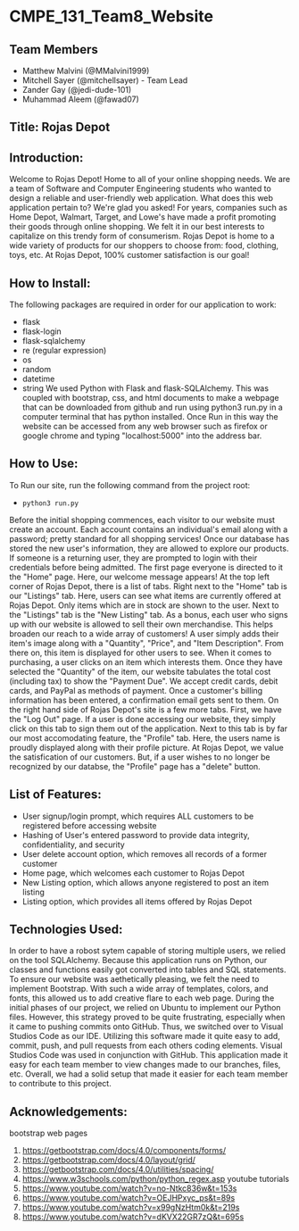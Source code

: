 # CMPE_131_Team8_Website
## Team Members
- Matthew Malvini (@MMalvini1999)
- Mitchell Sayer (@mitchellsayer) - Team Lead
- Zander Gay (@jedi-dude-101)
- Muhammad Aleem (@fawad07)

## Title: Rojas Depot

## Introduction: 
Welcome to Rojas Depot! Home to all of your online shopping needs. We are a team of Software and Computer Engineering students who wanted to design a reliable and user-friendly web application. What does this web application pertain to? We're glad you asked! For years, companies such as Home Depot, Walmart, Target, and Lowe's have made a profit promoting their goods through online shopping. We felt it in our best interests to capitalize on this trendy form of consumerism. Rojas Depot is home to a wide variety of products for our shoppers to choose from: food, clothing, toys, etc. At Rojas Depot, 100% customer satisfaction is our goal!

## How to Install:
The following packages are required in order for our application to work:
- flask
- flask-login
- flask-sqlalchemy
- re (regular expression)
- os
- random
- datetime
- string
We used Python with Flask and flask-SQLAlchemy. This was coupled with bootstrap, css, and html documents to make a webpage that can be downloaded from github and run using python3 run.py in a computer terminal that has python installed. Once Run in this way the website can be accessed from any web browser such as firefox or google chrome and typing "localhost:5000" into the address bar.

## How to Use: 
To Run our site, run the following command from the project root:
- `python3 run.py`

Before the initial shopping commences, each visitor to our website must create an account. Each account contains an individual's email along with a password; pretty standard for all shopping services! Once our database has stored the new user's information, they are allowed to explore our products. If someone is a returning user, they are prompted to login with their credentials before being admitted. The first page everyone is directed to it the "Home" page. Here, our welcome message appears! At the top left corner of Rojas Depot, there is a list of tabs. Right next to the "Home" tab is our "Listings" tab. Here, users can see what items are currently offered at Rojas Depot. Only items which are in stock are shown to the user. Next to the "Listings" tab is the "New Listing" tab. As a bonus, each user who signs up with our website is allowed to sell their own merchandise. This helps broaden our reach to a wide array of customers! A user simply adds their item's image along with a "Quantity", "Price", and "Item Description". From there on, this item is displayed for other users to see. When it comes to purchasing, a user clicks on an item which interests them. Once they have selected the "Quantity" of the item, our website tabulates the total cost (including tax) to show the "Payment Due". We accept credit cards, debit cards, and PayPal as methods of payment. Once a customer's billing information has been entered, a confirmation email gets sent to them. On the right hand side of Rojas Depot's site is a few more tabs. First, we have the "Log Out" page. If a user is done accessing our website, they simply click on this tab to sign them out of the application. Next to this tab is by far our most accomodating feature, the "Profile" tab. Here, the users name is proudly displayed along with their profile picture. At Rojas Depot, we value the satisfication of our customers. But, if a user wishes to no longer be recognized by our databse, the "Profile" page has a "delete" button. 

## List of Features:
- User signup/login prompt, which requires ALL customers to be registered before accessing website
- Hashing of User's entered password to provide data integrity, confidentiality, and security
- User delete account option, which removes all records of a former customer
- Home page, which welcomes each customer to Rojas Depot
- New Listing option, which allows anyone registered to post an item listing
- Listing option, which provides all items offered by Rojas Depot

## Technologies Used: 
In order to have a robost sytem capable of storing multiple users, we relied on the tool SQLAlchemy. Because this application runs on Python, our classes and functions easily got converted into tables and SQL statements. To ensure our website was aethetically pleasing, we felt the need to implement Bootstrap. With such a wide array of templates, colors, and fonts, this allowed us to add creative flare to each web page. During the initial phases of our project, we relied on Ubuntu to implement our Python files. However, this strategy proved to be quite frustrating, especially when it came to pushing commits onto GitHub. Thus, we switched over to Visual Studios Code as our IDE. Utilizing this software made it quite easy to add, commit, push, and pull requests from each others coding elements. Visual Studios Code was used in conjunction with GitHub. This application made it easy for each team member to view changes made to our branches, files, etc. Overall, we had a solid setup that made it easier for each team member to contribute to this project. 

## Acknowledgements:
bootstrap web pages
1. https://getbootstrap.com/docs/4.0/components/forms/
2. https://getbootstrap.com/docs/4.0/layout/grid/ 
3. https://getbootstrap.com/docs/4.0/utilities/spacing/
4. https://www.w3schools.com/python/python_regex.asp
youtube tutorials
1. https://www.youtube.com/watch?v=no-Ntkc836w&t=153s 
2. https://www.youtube.com/watch?v=OEJHPxyc_ps&t=89s
3. https://www.youtube.com/watch?v=x99gNzHtm0k&t=219s
4. https://www.youtube.com/watch?v=dKVX22GR7zQ&t=695s

